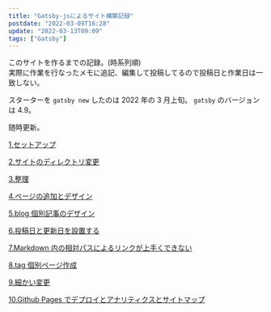 ```yaml
---
title: "Gatsby-jsによるサイト構築記録"
postdate: "2022-03-09T16:28"
update: "2022-03-13T09:09"
tags: ["Gatsby"]
---
```


このサイトを作るまでの記録。(時系列順)  
実際に作業を行なったメモに追記、編集して投稿してるので投稿日と作業日は一致しない。

スターターを `gatsby new` したのは 2022 年の 3 月上旬。
`gatsby` のバージョンは 4.9。

随時更新。

[1.セットアップ](../gatsby-site-create-log1/)

[2.サイトのディレクトリ変更](../gatsby-site-create-log2/)

[3.整理](../gatsby-site-create-log3)

[4.ページの追加とデザイン](../gatsby-site-create-log4/)

[5.blog 個別記事のデザイン](../gatsby-site-create-log5/)

[6.投稿日と更新日を設置する](../gatsby-site-create-log6/)

[7.Markdown 内の相対パスによるリンクが上手くできない](../gatsby-site-create-log7/)

[8.tag 個別ページ作成](../gatsby-site-create-log8/)

[9.細かい変更](../gatsby-site-create-log9/)

[10.Github Pages でデプロイとアナリティクスとサイトマップ](../gatsby-site-create-log10/)
